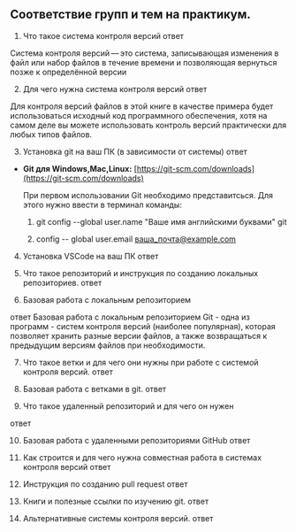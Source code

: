 ## Соответствие групп и тем на практикум.

1. Что такое система контроля версий
ответ 

Система контроля версий — это система, записывающая изменения в файл или набор файлов в течение времени и позволяющая вернуться позже к определённой версии

2. Для чего нужна система контроля версий
ответ 

Для контроля версий файлов в этой книге в качестве примера будет использоваться исходный код программного обеспечения, хотя на самом деле вы можете использовать контроль версий практически для любых типов файлов.

3. Установка git на ваш ПК (в зависимости от системы)
ответ

* **Git для Windows,Mac,Linux:**  [https://git-scm.com/downloads](https://git-scm.com/downloads)

    При первом использовании Git необходимо представитсься. Для этого нужно ввести в терминал команды:

    1. git config --global user.name "Ваше имя английскими буквами" git

    2. config -- global user.email ваша_почта@example.com


4. Установка VSCode на ваш ПК
 ответ 

5. Что такое репозиторий и инструкция по созданию локальных репозиториев.
ответ 




6. Базовая работа с локальным репозиторием

ответ
Базовая работа с локальным репозиторием
Git - одна из программ - систем контроля версий (наиболее популярная), которая позволяет хранить разные версии файлов, а также возвращаться к предыдущим версиям файлов при необходимости.


7. Что такое ветки и для чего они нужны при работе с системой контроля версий.
ответ
8. Базовая работа с ветками в git. 
ответ

9. Что такое удаленный репозиторий и для чего он нужен

ответ

10. Базовая работа с удаленными репозиториями GitHub
ответ

11. Как строится и для чего нужна совместная работа в системах контроля версий
ответ

12. Инструкция по созданию pull request
ответ

13. Книги и полезные ссылки по изучению git.
ответ

14. Альтернативные системы контроля версий.
ответ